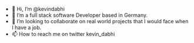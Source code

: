 - 👋 Hi, I’m @kevindabhi
- 👀 I’m a full stack software Developer based in Germany.
- 💞️ I’m looking to collaborate on real world projects that I would face when I have a job.
- 📫 How to reach me on twitter kevin_dabhi

<!---
kevindabhi/kevindabhi is a ✨ special ✨ repository because its `README.md` (this file) appears on your GitHub profile.
You can click the Preview link to take a look at your changes.
--->
